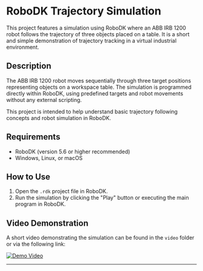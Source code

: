 # RoboDK Trajectory Simulation

This project features a simulation using RoboDK where an ABB IRB 1200 robot follows the trajectory of three objects placed on a table. It is a short and simple demonstration of trajectory tracking in a virtual industrial environment.

## Description

The ABB IRB 1200 robot moves sequentially through three target positions representing objects on a workspace table. The simulation is programmed directly within RoboDK, using predefined targets and robot movements without any external scripting.

This project is intended to help understand basic trajectory following concepts and robot simulation in RoboDK.

## Requirements

- RoboDK (version 5.6 or higher recommended)
- Windows, Linux, or macOS

## How to Use

1. Open the `.rdk` project file in RoboDK.
2. Run the simulation by clicking the "Play" button or executing the main program in RoboDK.

## Video Demonstration

A short video demonstrating the simulation can be found in the `video` folder or via the following link:

[![Demo Video](video/thumbnail.png)](video/demo.mp4)

---
